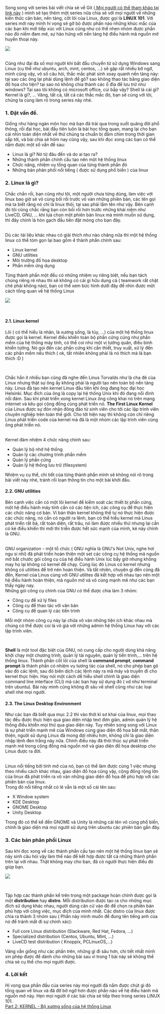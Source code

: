 Song song với series bài viết chia sẻ về Git ([ Mọi người có thể tham khảo tại link này](https://viblo.asia/p/hieu-ro-hon-ve-git-qua-bai-toan-xay-dung-kho-hang-V3m5W1LEZO7) ) mình sẽ tạo thêm một series nữa chia sẻ với mọi người về những kiến thức căn bản, nền tảng, cốt lõi của Linux, được gọi là **LINUX 101**. Với series mới này mình hi vọng sẽ gỡ bỏ được phần nào những khúc mắc của các bạn khi mới tiếp xúc với Linux cũng như có thể nhen nhóm được phần nào đó niềm đam mê, sự hào hứng với nền tảng hệ điều hành mã nguồn mở huyền thoại này. 

![](https://images.viblo.asia/7988347a-92ee-4ef3-8f02-7ae4e305f7c7.jpg)

<br>
Cũng như đại đa số mọi người khi bắt đầu chuyển từ sử dụng Windows sang Linux (cụ thể như ubuntu, arch, mint, centos, ...) sẽ gặp rất nhiều bỡ ngỡ, mình cũng vậy, vô số câu hỏi, thắc mắc phát sinh xoay quanh nền tảng này: tại sao các ông lại phải dùng lệnh để gõ? sao không thao tác bằng giao diện đồ họa cho tiện? tại sao nó không chia thành các ổ đĩa để lưu trữ như windows? Tại sao tôi không có microsoft office, cùi bắp vậy? Shell là cái gì? Kernel là gì?, ... Vâng, tất cả, tất cả các thắc mắc đó, bạn sẽ cùng với tôi, chúng ta cùng làm rõ trong series này nhé.

<br>

### 1. Đặt vấn đề.<br>
Giống như hàng ngàn môn học mà bạn đã trải qua trong suốt quãng đời phổ thông, rồi đại học, bài đầu tiên luôn là bài học tổng quan, mang lại cho bạn cái nhìn toàn diện nhất về thứ chúng ta chuẩn bị đắm chìm trong thời gian sắp tới, và bài chia sẻ hôm nay cũng vậy, sau khi đọc xong các bạn có thể nắm được một số vấn đề sau:<br>
* Linux là gì? Nó từ đâu đến và do ai tạo ra?
* Những thành phần chính cấu tạo nên một hệ thống linux
* Chức năng, nhiệm vụ tổng quan của từng thành phần đó
* Những bản phân phối nổi tiếng ( được sử dụng phổ biến ) của linux

### 2. Linux là gì?
Chắc chắn rồi, bạn cũng như tôi, một người chưa từng dùng, làm việc với linux bao giờ sẽ vô cùng bối rối trước vô vàn những phiên bản, các tên gọi mà ta biết rằng nó chỉ là linux thôi, tại sao phải lắm tên như vậy. Bên cạnh đó tôi cũng chắc rằng bạn còn bối rối hơn trước những khái niệm  như LiveCD, GNU, ... khi lựa chọn một phiên bản linux mà mình muốn sử dụng, thì đây chính là hòn gạch đầu tiên đặt móng cho bạn đây. 

<br>
Dù các tài liệu khác nhau có giải thích như nào chăng nữa thì một hệ thống linux có thể tóm gọn lại bao gồm 4 thành phần chính sau:

* Linux kernel
* GNU utilities
* Môi trường đồ họa desktop
* Phần mềm ứng dụng

Từng thành phần một đều có những nhiệm vụ riêng biệt, nếu bạn tách chúng riêng rẽ nhau thì sẽ không có cái gì hữu dụng cả ( teamwork rất chặt chẽ phải không nào), bạn có thể xem bức hình dưới đây để nhìn được một cách tổng quan về hệ thống Linux

![](https://images.viblo.asia/52116a35-e057-4f04-805d-7d84965b7b12.png)

<br>

#### 2.1. Linux kernel

Lõi ( có thể hiểu là nhân, là xương sống, là tủy, ...) của một hệ thống linux được gọi là kernel. Kernel điều khiển toàn bộ phần cứng cũng như phần mềm của hệ thống máy tính, có thể coi như một vị tướng quân, điều binh khiển tướng. Nó gọi đến các phần cứng khi cần thiết, truy xuất, xử lý đến các phần mềm nếu thích ( ok, tất nhiên không phải là nó thích mà là bạn thích :D )

<br>

Chắc hẳn ít nhiều bạn cũng đã nghe đến Linus Torvalds như là cha đẻ của Linux nhưng thật sự ông ấy không phải là người tạo nên toàn bộ nền tảng này. Linus đã tạo nên kernel Linux đầu tiên khi ông đang học đại học Helsinki. Mục đích của ông là copy lại hệ thống Unix khi đó đang nổi đình nổi đám. Sau khi phát triển xong kernel Linux ông công khai nó trên mạng internet và kêu gọi cộng đồng cùng phát triển nó. **The First Linux Kernel** của Linus được sự đón nhận đông đảo từ sinh viên cho tới các lập trình viên chuyên nghiệp trên toàn thế giới. Cho tới hiện nay thì không còn chỉ riêng Linus phát triển code của kernel mà đã là một nhóm các lập trình viên cùng ông phát triển nó.

<br>
Kernel đảm nhiệm 4 chức năng chính sau:

* Quản lý bộ nhớ hệ thống
* Quản lý các chương trình phần mềm
* Quản lý phần cứng
* Quản lý hệ thống lưu trữ (filesystem)

Nhiệm vụ cụ thể, chi tiết của từng thành phần mình sẽ không nói rõ trong bài viết này nhé, tránh rối loạn thông tin cho một bài khởi đầu.

#### 2.2. GNU utilities
Bên cạnh việc cần có một lõi kernel để kiểm soát các thiết bị phần cứng, một hệ điều hành máy tính cần có các tiện ích, các công cụ để thực hiện các chức năng cơ bản. Vì bản thân kernel không thể tự nó thực hiện được các chức năng, nó cần có người ra lệnh, bạn có thể hiểu kernel mà Linus phát triển rất bá, rất toàn diện, rất trâu, nó làm được nhiều thứ nhưng lại cần có kẻ điều khiển thì mới thi triển được hết sức mạnh của mình, kẻ này chính là GNU.

<br>
GNU organization - một tổ chức ( GNU nghĩa là GNU's Not Unix, nghe hơi ngu si nhỉ) đã phát triển hoàn thiện một set các công cụ hệ thống mã nguồn mở bắt chước gói công cụ của hệ điều hành Unix lúc bấy giờ nhưng không may họ lại không có kernel để chạy. Cùng lúc đó Linus có kernel nhưng không có utilities để trở nên hoàn thiện. Và tất nhiên, chuyện gì đến cũng đã đến, Kernel của Linus cùng với GNU utilites đã kết hợp với nhau tạo nên một hệ điều hành hoàn thiện, mã nguồn mở và vô cùng mạnh mẽ như các bạn thấy ngày nay.

<br>
Những gói công cụ chính của GNU có thể được chia làm 3 nhóm:

* Công cụ để xử lý files
* Công cụ để thao tác với văn bản
* Công cụ để quan lý các tiến trình


Mỗi một nhóm công cụ này lại chứa vô vàn những tiện ích khác nhau mà chúng có thể được coi là vô giá với những admin hệ thống Linux hay với các lập trình viên.

<br>

**Shell** là một tool đặc biệt của GNU, nó cung cấp cho người dùng khả năng khởi chạy một chương trình, quản lý tài nguyên, quản lý tiến trình,... trên hệ thống linux. Thành phần cốt lõi của shell là **command prompt**, **command prompt** là thành phần có nhiệm vụ tương tác của shell, nó cho phép bạn gõ vào đó các lệnh, sau đó biên dịch các lệnh này ra mã máy và truyền đi cho kernel thực hiện. Hay nói một cách dễ hiểu shell chính là giao diện command line interface (CLI) mà các bạn hay sử dụng đó ( vd như terminal trên ubuntu). Bài này mình cũng không đi sâu về shell cũng như các loại shell nhé mọi người.

#### 2.3. The Linux Desktop Environment
Như các bạn đã biết qua mục 2.2 thì vào thời kì sơ khai của linux, mọi thao tác đều được thực hiện qua giao diện nhập text đơn giản, admin quản lý hệ thống điều khiển mọi thứ qua giao diện này. Tuy nhiên song song với Linux là sự phát triển mạnh mẽ của Windows cùng giao diện đồ họa bắt mắt, thân thiện, người sử dụng Linux đã mong đợi nhiều hơn, không chỉ là giao diện nhập lệnh đen trắng này nữa. Chính điều này đã thôi thúc sự phát triển mạnh mẽ trong cộng đồng mã nguồn mở và giao diện đồ họa desktop cho Linux được ra đời.

<br>
Linux nổi tiếng bởi tính mở của nó, bạn có thể làm được cùng 1 việc nhưng theo nhiều cách khác nhau, giao diện đồ họa cũng vậy, cộng đồng rộng lớn của linux đã phát triển ra vô vàn những giao diện đồ họa để phù hợp với các phiên bản của linux.

<br>
Trong đó nổi tiếng nhất có lẽ vẫn là một số cái tên sau:

* X Window system
* KDE Desktop
* GNOME Desktop
* Unity Desktop

Trong đó có thể kể đến GNOME và Unity là những cái tên vô cùng phổ biến, chính là giao diện mà mọi người sử dụng trên ubuntu các phiên bản gần đây.

### 3. Các bản phân phối Linux
Sau khi đọc xong về các thành phần cấu tạo nên một hệ thống linux bạn sẽ nảy sinh câu hỏi vậy làm thế nào để kết hợp được tất cả những thành phần trên lại với nhau. Thật không may cho bạn, đã có người thực hiện điều đó giúp bạn.

![](https://images.viblo.asia/ce5ad3ec-e688-4684-8d95-d9ec6e51323b.jpg)


<br>

Tập hợp các thành phần kể trên trong một package hoàn chỉnh được gọi là một **distribution** hay **distro**. Mỗi distribution được tạo ra cho những mục đích sử dụng khác nhau, người dùng căn cứ vào đó để chọn ra phiên bản phù hợp với công việc, mục đích của mình nhất. Các distro của linux được chia ra thành 3 nhóm sau ( Phần này mình muốn để đung tên tiếng anh của nó để tránh mất đi sự chính xác):

* Full core Linux distribution (Slackware, Red Hat, Fedora, ...)
* Specialized distribution (Centos, Ubuntu, Mint, ...)
* LiveCD test distribution ( Knoppix, PCLinuxOS,...)

Vâng vẫn giống như các phần trên, những gì đi sâu hơn, chi tiết nhất mình xin phép được để dành cho những bài sau vì trong 1 bài này sẽ không thể chia sẻ cụ thể cho mọi người được.

### 4. Lời kết
Hi vọng qua phần đầu của series này mọi người đã nắm được chút gì đó tổng quan về linux và đã đỡ bỡ ngỡ hơn được phần nào về hệ điều hành mã nguồn mở này. Hẹn mọi người ở các bài chia sẻ tiếp theo trong series LINUX 101.
<br>
[Part 2: KERNEL - Bộ xương sống của hệ thống Linux](https://viblo.asia/p/linux-101-kernel-bo-xuong-song-cua-linux-4dbZN8gk5YM)